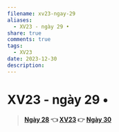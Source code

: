 ```yaml
---
filename: xv23-ngay-29
aliases:
  - XV23 - ngày 29 •
share: true
comments: true
tags:
  - XV23
date: 2023-12-30
description: 
---
```

# XV23 - ngày 29 •   
  
> **[Ngày 28](./xv23-ngay-28.md) 👈 [XV23](./xuyen-viet-2023.md) 👉 [Ngày 30](./xv23-ngay-30.md)**